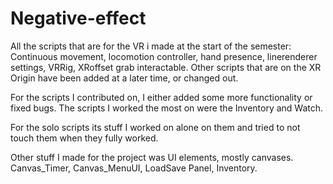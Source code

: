 # Negative-effect
All the scripts that are for the VR i made at the start of the semester: Continuous movement, locomotion controller, hand presence, linerenderer settings, VRRig, XRoffset grab interactable. Other scripts that are on the XR Origin have been added at a later time, or changed out.

For the scripts I contributed on, I either added some more functionality or fixed bugs. The scripts I worked the most on were the Inventory and Watch.

For the solo scripts its stuff I worked on alone on them and tried to not touch them when they fully worked.

Other stuff I made for the project was UI elements, mostly canvases. Canvas_Timer, Canvas_MenuUI, LoadSave Panel, Inventory. 
